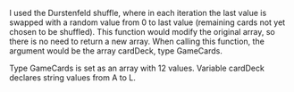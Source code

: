 I used the Durstenfeld shuffle, where in each iteration the last value is swapped with a random value from 0 to last value (remaining cards not yet chosen to be shuffled).
This function would modify the original array, so there is no need to return a new array. When calling this function, the argument would be the array cardDeck, type GameCards.

Type GameCards is set as an array with 12 values.
Variable cardDeck declares string values from A to L.
